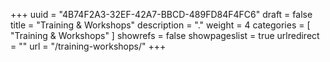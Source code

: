 +++
uuid			= "4B74F2A3-32EF-42A7-BBCD-489FD84F4FC6"
draft 			= false
title 			= "Training & Workshops"
description		= "."
weight			= 4
categories		= [ "Training & Workshops" ]
showrefs		= false
showpageslist	= true
urlredirect		= ""
url 				= "/training-workshops/"
+++

